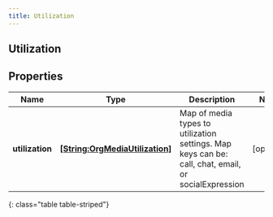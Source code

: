 ```yaml
---
title: Utilization
---
```

## Utilization

## Properties

|Name | Type | Description | Notes|
|------------ | ------------- | ------------- | -------------|
| **utilization** | [**[String:OrgMediaUtilization]**](OrgMediaUtilization.html) | Map of media types to utilization settings.  Map keys can be: call, chat, email, or socialExpression | [optional] |
{: class="table table-striped"}


